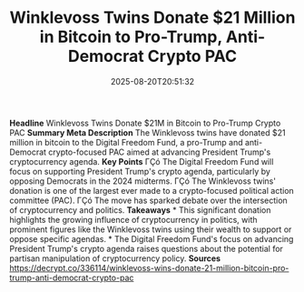 ﻿---
title: "Winklevoss Twins Donate $21 Million in Bitcoin to Pro-Trump, Anti-Democrat Crypto PAC"
date: "2025-08-20T20:51:32"
category: "Markets"
summary: ""
slug: "winklevoss twins donate 21 million in bitcoin to protrump an"
source_urls:
  - "https://decrypt.co/336114/winklevoss-wins-donate-21-million-bitcoin-pro-trump-anti-democrat-crypto-pac"
seo:
  title: "Winklevoss Twins Donate $21 Million in Bitcoin to Pro-Trump, Anti-Democrat Crypto PAC | Hash n Hedge"
  description: ""
  keywords: ["news", "markets", "brief"]
---
**Headline** Winklevoss Twins Donate $21M in Bitcoin to Pro-Trump Crypto PAC  **Summary Meta Description** The Winklevoss twins have donated $21 million in bitcoin to the Digital Freedom Fund, a pro-Trump and anti-Democrat crypto-focused PAC aimed at advancing President Trump's cryptocurrency agenda.  **Key Points**  ΓÇó The Digital Freedom Fund will focus on supporting President Trump's crypto agenda, particularly by opposing Democrats in the 2024 midterms. ΓÇó The Winklevoss twins' donation is one of the largest ever made to a crypto-focused political action committee (PAC). ΓÇó The move has sparked debate over the intersection of cryptocurrency and politics.  **Takeaways**  * This significant donation highlights the growing influence of cryptocurrency in politics, with prominent figures like the Winklevoss twins using their wealth to support or oppose specific agendas. * The Digital Freedom Fund's focus on advancing President Trump's crypto agenda raises questions about the potential for partisan manipulation of cryptocurrency policy.  **Sources** https://decrypt.co/336114/winklevoss-wins-donate-21-million-bitcoin-pro-trump-anti-democrat-crypto-pac 
